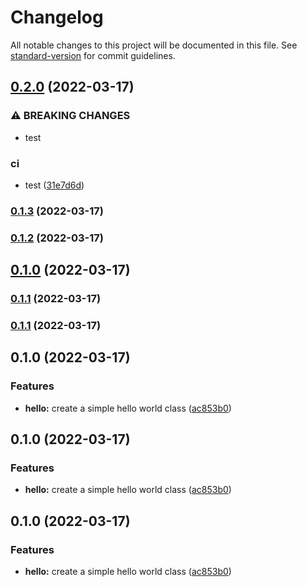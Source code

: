 # Changelog

All notable changes to this project will be documented in this file. See [standard-version](https://github.com/conventional-changelog/standard-version) for commit guidelines.

## [0.2.0](https://github.com/Sovenique/java-maven-standard-version-sample/compare/v0.1.3...v0.2.0) (2022-03-17)


### ⚠ BREAKING CHANGES

* test

### ci

* test ([31e7d6d](https://github.com/Sovenique/java-maven-standard-version-sample/commit/31e7d6d41838d4c3f89b91a97113cb4d391f6908))

### [0.1.3](https://github.com/Sovenique/java-maven-standard-version-sample/compare/v0.1.2...v0.1.3) (2022-03-17)

### [0.1.2](https://github.com/Sovenique/java-maven-standard-version-sample/compare/v0.1.1...v0.1.2) (2022-03-17)

## [0.1.0](https://github.com/Sovenique/java-maven-standard-version-sample/compare/v0.1.1...v0.1.0) (2022-03-17)

### [0.1.1](https://github.com/Sovenique/java-maven-standard-version-sample/compare/v0.1.0...v0.1.1) (2022-03-17)

### [0.1.1](https://github.com/Sovenique/java-maven-standard-version-sample/compare/v0.1.0...v0.1.1) (2022-03-17)

## 0.1.0 (2022-03-17)


### Features

* **hello:** create a simple hello world class ([ac853b0](https://github.com/Sovenique/java-maven-standard-version-sample/commit/ac853b02cfc64e8513d57cefd74d0ad2d80e59e9))

## 0.1.0 (2022-03-17)


### Features

* **hello:** create a simple hello world class ([ac853b0](https://github.com/Sovenique/java-maven-standard-version-sample/commit/ac853b02cfc64e8513d57cefd74d0ad2d80e59e9))

## 0.1.0 (2022-03-17)


### Features

* **hello:** create a simple hello world class ([ac853b0](https://github.com/Sovenique/java-maven-standard-version-sample/commit/ac853b02cfc64e8513d57cefd74d0ad2d80e59e9))
